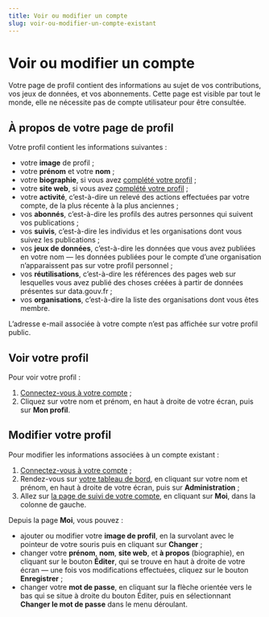 ```yaml
---
title: Voir ou modifier un compte
slug: voir-ou-modifier-un-compte-existant
---
```

# Voir ou modifier un compte

Votre page de profil contient des informations au sujet de vos contributions, vos jeux de données, et vos abonnements. Cette page est visible par tout le monde, elle ne nécessite pas de compte utilisateur pour être consultée.

## À propos de votre page de profil

Votre profil contient les informations suivantes :

* votre **image** de profil ;
* votre **prénom** et votre **nom** ;
* votre **biographie**, si vous avez [complété votre profil](https://www.data.gouv.fr/fr/admin/me/edit) ;
* votre **site web**, si vous avez [complété votre profil](https://www.data.gouv.fr/fr/admin/me/edit) ;
* votre **activité**, c’est-à-dire un relevé des actions effectuées par votre compte, de la plus récente à la plus anciennes ;
* vos **abonnés**, c’est-à-dire les profils des autres personnes qui suivent vos publications ;
* vos **suivis**, c’est-à-dire les individus et les organisations dont vous suivez les publications ;
* vos **jeux de données**, c’est-à-dire les données que vous avez publiées en votre nom — les données publiées pour le compte d’une organisation n’apparaissent pas sur votre profil personnel ;
* vos **réutilisations**, c’est-à-dire les références des pages web sur lesquelles vous avez publié des choses créées à partir de données présentes sur data.gouv.fr ;
* vos **organisations**, c’est-à-dire la liste des organisations dont vous êtes membre.

L’adresse e-mail associée à votre compte n’est pas affichée sur votre profil public.

## Voir votre profil

Pour voir votre profil :

1. [Connectez-vous à votre compte](https://www.data.gouv.fr/fr/login) ;
2. Cliquez sur votre nom et prénom, en haut à droite de votre écran, puis sur **Mon profil**.

## Modifier votre profil

Pour modifier les informations associées à un compte existant :

1. [Connectez-vous à votre compte](https://www.data.gouv.fr/fr/login) ;
2. Rendez-vous sur [votre tableau de bord](https://www.data.gouv.fr/fr/admin/), en cliquant sur votre nom et prénom, en haut à droite de votre écran, puis sur **Administration** ;
3. Allez sur [la page de suivi de votre compte](https://www.data.gouv.fr/fr/admin/me/edit), en cliquant sur **Moi**, dans la colonne de gauche.

Depuis la page **Moi**, vous pouvez :

* ajouter ou modifier votre **image de profil**, en la survolant avec le pointeur de votre souris puis en cliquant sur **Changer** ;
* changer votre **prénom**, **nom**, **site web**, et **à propos** (biographie), en cliquant sur le bouton **Éditer**, qui se trouve en haut à droite de votre écran — une fois vos modifications effectuées, cliquez sur le bouton **Enregistrer** ;
* changer votre **mot de passe**, en cliquant sur la flèche orientée vers le bas qui se situe à droite du bouton Éditer, puis en sélectionnant **Changer le mot de passe** dans le menu déroulant.
